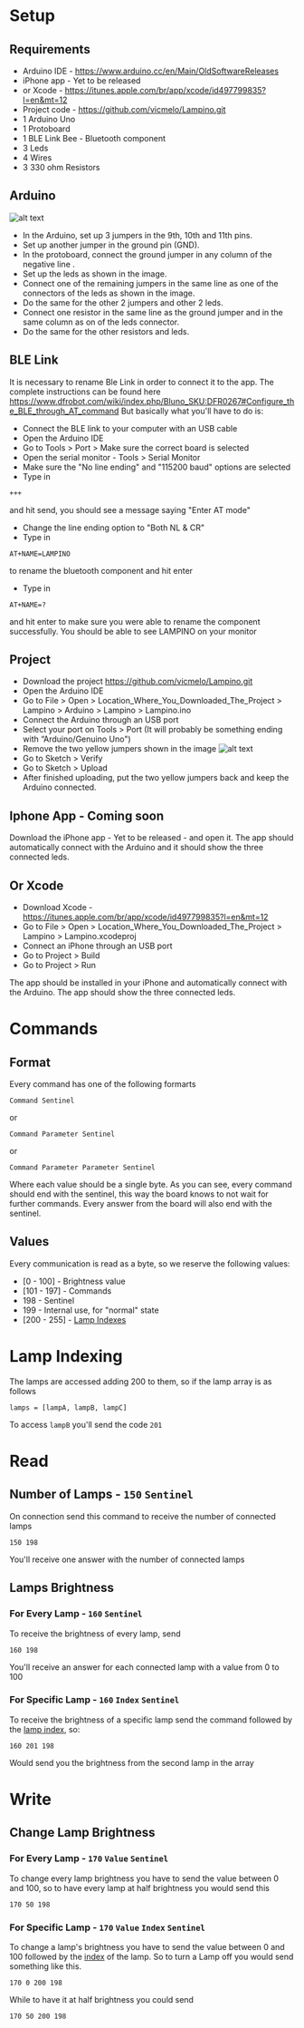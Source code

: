 # Setup
## Requirements
- Arduino IDE - https://www.arduino.cc/en/Main/OldSoftwareReleases
- iPhone app - Yet to be released
- or Xcode - https://itunes.apple.com/br/app/xcode/id497799835?l=en&mt=12
- Project code - https://github.com/vicmelo/Lampino.git
- 1 Arduino Uno
- 1 Protoboard
- 1 BLE Link Bee - Bluetooth component
- 3 Leds
- 4 Wires
- 3 330 ohm Resistors

## Arduino
![alt text](https://raw.github.com/vicmelo/Lampino/master/IMG_1826.JPG)
- In the Arduino, set up 3 jumpers in the 9th, 10th and 11th pins.
- Set up another jumper in the ground pin (GND).
- In the protoboard, connect the ground jumper in any column of the negative line .
- Set up the leds as shown in the image.
- Connect one of the remaining jumpers in the same line as one of the connectors of the leds as shown in the image.
- Do the same for the other 2 jumpers and other 2 leds.
- Connect one resistor in the same line as the ground jumper and in the same column as on of the leds connector.
- Do the same for the other resistors and leds.

## BLE Link
It is necessary to rename Ble Link in order to connect it to the app.
The complete instructions can be found here https://www.dfrobot.com/wiki/index.php/Bluno_SKU:DFR0267#Configure_the_BLE_through_AT_command
But basically what you'll have to do is:
- Connect the BLE link to your computer with an USB cable
- Open the Arduino IDE
- Go to Tools > Port > Make sure the correct board is selected
- Open the serial monitor - Tools > Serial Monitor
- Make sure the "No line ending" and "115200 baud" options are selected
- Type in 
```
+++
```
and hit send, you should see a message saying "Enter AT mode"
- Change the line ending option to "Both NL & CR"
- Type in 
```
AT+NAME=LAMPINO
```
to rename the bluetooth component and hit enter
- Type in 
```
AT+NAME=?
```
and hit enter to make sure you were able to rename the component successfully. You should be able to see LAMPINO on your monitor 

## Project
- Download the project https://github.com/vicmelo/Lampino.git
- Open the Arduino IDE
- Go to File > Open > Location_Where_You_Downloaded_The_Project > Lampino > Arduino > Lampino > Lampino.ino
- Connect the Arduino through an USB port
- Select your port on Tools > Port (It will probably be something ending with “Arduino/Genuino Uno") 
- Remove the two yellow jumpers shown in the image
![alt text](https://raw.github.com/vicmelo/Lampino/master/IMG_1825.JPG)
- Go to Sketch > Verify
- Go to Sketch > Upload
- After finished uploading, put the two yellow jumpers back and keep the Arduino connected.

## Iphone App - Coming soon
Download the iPhone app - Yet to be released - and open it. The app should automatically connect with the Arduino and it should show the three connected leds.

## Or Xcode
- Download Xcode - https://itunes.apple.com/br/app/xcode/id497799835?l=en&mt=12
- Go to File > Open > Location_Where_You_Downloaded_The_Project > Lampino > Lampino.xcodeproj
- Connect an iPhone through an USB port
- Go to Project > Build
- Go to Project > Run

The app should be installed in your iPhone and automatically connect with the Arduino. The app should show the three connected leds.

# Commands
## Format
Every command has one of the following formarts
```
Command Sentinel
```
or
```
Command Parameter Sentinel
```
or
```
Command Parameter Parameter Sentinel
```
Where each value should be a single byte. As you can see, every command should end with the sentinel, this way the board knows to not wait for further commands.
Every answer from the board will also end with the sentinel.

## Values
Every communication is read as a byte, so we reserve the following values:
- [0 - 100] - Brightness value
- [101 - 197] - Commands
- 198 - Sentinel
- 199 - Internal use, for "normal" state
- [200 - 255] - [Lamp Indexes](#LampIndex)

# <a name="LampIndex"></a> Lamp Indexing

The lamps are accessed adding 200 to them, so if the lamp array is as follows
```
lamps = [lampA, lampB, lampC]
```
To access ``lampB`` you'll send the code ``201``

# Read
## Number of Lamps - ``150`` ``Sentinel``
On connection send this command to receive the number of connected lamps
```
150 198
```
You'll receive one answer with the number of connected lamps

## Lamps Brightness
### For Every Lamp - ``160`` ``Sentinel``
To receive the brightness of every lamp, send
```
160 198
```
You'll receive an answer for each connected lamp with a value from 0 to 100

### For Specific Lamp - ``160`` ``Index`` ``Sentinel``
To receive the brightness of a specific lamp send the command followed by the [lamp index](#LampIndex), so:
```
160 201 198
```
Would send you the brightness from the second lamp in the array

# Write
## Change Lamp Brightness
### For Every Lamp - ``170`` ``Value`` ``Sentinel``
To change every lamp brightness you have to send the value between 0 and 100, so to have every lamp at half brightness you would send this
```
170 50 198
```

### For Specific Lamp - ``170`` ``Value`` ``Index`` ``Sentinel``
To change a lamp's brightness you have to send the value between 0 and 100 followed by the [index](#LampIndex) of the lamp. So to turn a Lamp off you would send something like this.
```
170 0 200 198
```
While to have it at half brightness you could send
```
170 50 200 198
```
